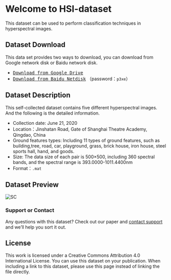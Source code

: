 # Welcome to HSI-dataset

This dataset can be used to perform classification techniques in hyperspectral images.

## Dataset Download

This data set provides two ways to download, you can download from Google network disk or Baidu network disk.

- [<kbd>Download from Google Drive</kbd>](https://drive.google.com/file/d/1h0itaEgT97Cn79PRw13V_mBOboH0c6YD/view?usp=sharing)
- [<kbd>Download from Baidu Netdisk</kbd>](https://pan.baidu.com/s/1igJl0pO_yVWlkV44ypW6nQ) （password：`p3xe`）

## Dataset Description

This self-collected dataset contains five different hyperspectral images. And the following is the detailed information.

- Collection date: June 21, 2020
- Location：Jinshatan Road, Gate of Shanghai Theatre Academy, Qingdao, China
- Ground features types: Including 11 types of ground features, such as building,tree, road, car, playground, grass, brick house, iron house, steel sports hall, hand, and goods.
- Size: The data size of each pair is 500×500, including 360 spectral bands, and the spectral range is 393.0000-1011.4400nm
- Format：`.mat`


## Dataset Preview

![SC](https://z3.ax1x.com/2021/06/03/2lWufe.png)

### Support or Contact

Any questions with this dataset? Check out our paper and [contact support](https://github.com/zyx980824/HSI-dataset) and we’ll help you sort it out.

## License

This work is licensed under a Creative Commons Attribution 4.0 International License.
You can use this dataset on your publication. When including a link to this dataset, please use this page instead of linking the file directly.
